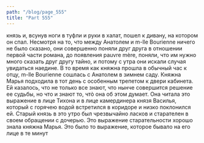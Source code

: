 ```yaml
---
path: "/blog/page_555"
title: "Part 555"
---
```


князь и, всунув ноги в туфли и руки в халат, пошел к дивану, на котором он спал.
Несмотря на то, что между Анатолем и m-lle Bourienne ничего не было сказано, они совершенно поняли друг друга в отношении первой части романа, до появления pauvre mère, поняли, что им нужно много сказать друг другу тайно, и потому с утра они искали случая увидаться наедине. В то время как княжна прошла в обычный час к отцу, m-lle Bourienne сошлась с Анатолем в зимнем саду.
Княжна Марья подходила в тот день с особенным трепетом к двери кабинета. Ей казалось, что не только все знают, что нынче совершится решение ее судьбы, но что и знают то, чтò она об этом думает. Она читала это выражение в лице Тихона и в лице камердинера князя Василья, который с горячею водой встретился в коридоре и низко поклонился ей.
Старый князь в это утро был чрезвычайно ласков и старателен в своем обращении с дочерью. Это выражение старательности хорошо знала княжна Марья. Это было то выражение, которое бывало на его лице в те минут
